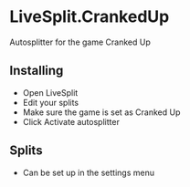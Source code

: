 # LiveSplit.CrankedUp
Autosplitter for the game Cranked Up

## Installing
  - Open LiveSplit
  - Edit your splits
  - Make sure the game is set as Cranked Up
  - Click Activate autosplitter

## Splits
  - Can be set up in the settings menu